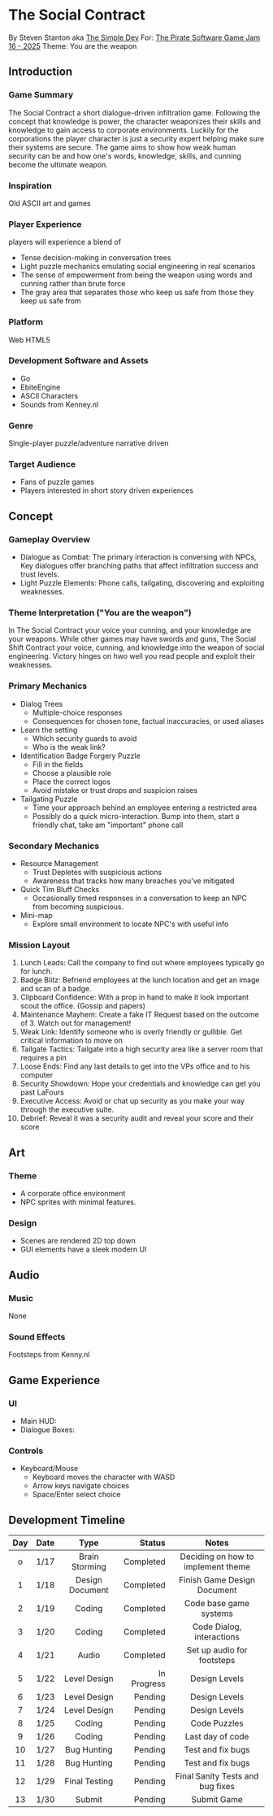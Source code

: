 # The Social Contract

By Steven Stanton aka [The Simple Dev](http://thesimpledev.com)
For: [The Pirate Software Game Jam 16 - 2025](https://itch.io/jam/pirate)
Theme: You are the weapon

## Introduction

### Game Summary

The Social Contract a short dialogue-driven infiltration game. Following the concept that knowledge is power, the character weaponizes their skills and knowledge to gain access to corporate environments. Luckily for the corporations the player character is just a security expert helping make sure their systems are secure. The game aims to show how weak human security can be and how one's words, knowledge, skills, and cunning become the ultimate weapon.

### Inspiration

Old ASCII art and games

### Player Experience

players will experience a blend of

- Tense decision-making in conversation trees
- Light puzzle mechanics emulating social engineering in real scenarios
- The sense of empowerment from being the weapon using words and cunning rather than brute force
- The gray area that separates those who keep us safe from those they keep us safe from

### Platform

Web HTML5

### Development Software and Assets

- Go
- EbiteEngine
- ASCII Characters
- Sounds from Kenney.nl

### Genre

Single-player puzzle/adventure narrative driven

### Target Audience

- Fans of puzzle games
- Players interested in short story driven experiences

## Concept

### Gameplay Overview

- Dialogue as Combat: The primary interaction is conversing with NPCs, Key dialogues offer branching paths that affect infiltration success and trust levels.
- Light Puzzle Elements: Phone calls, tailgating, discovering and exploiting weaknesses.

### Theme Interpretation ("You are the weapon")

In The Social Contract your voice your cunning, and your knowledge are your weapons. While other games may have swords and guns, The Social Shift Contract your voice, cunning, and knowledge into the weapon of social engineering. Victory hinges on hwo well you read people and exploit their weaknesses.

### Primary Mechanics

- Dialog Trees
  - Multiple-choice responses
  - Consequences for chosen tone, factual inaccuracies, or used aliases
- Learn the setting
  - Which security guards to avoid
  - Who is the weak link?
- Identification Badge Forgery Puzzle
  - Fill in the fields
  - Choose a plausible role
  - Place the correct logos
  - Avoid mistake or trust drops and suspicion raises
- Tailgating Puzzle
  - Time your approach behind an employee entering a restricted area
  - Possibly do a quick micro-interaction. Bump into them, start a friendly chat, take am "important" phone call

### Secondary Mechanics

- Resource Management
  - Trust Depletes with suspicious actions
  - Awareness that tracks how many breaches you've mitigated
- Quick Tim Bluff Checks
  - Occasionally timed responses in a conversation to keep an NPC from becoming suspicious.
- Mini-map
  - Explore small environment to locate NPC's with useful info

### Mission Layout

1. Lunch Leads: Call the company to find out where employees typically go for lunch.
2. Badge Blitz: Befriend employees at the lunch location and get an image and scan of a badge.
3. Clipboard Confidence: With a prop in hand to make it look important scout the office. (Gossip and papers)
4. Maintenance Mayhem: Create a fake IT Request based on the outcome of 3. Watch out for management!
5. Weak Link: Identify someone who is overly friendly or gullible. Get critical information to move on
6. Tailgate Tactics: Tailgate into a high security area like a server room that requires a pin
7. Loose Ends: Find any last details to get into the VPs office and to his computer
8. Security Showdown: Hope your credentials and knowledge can get you past LaFours
9. Executive Access: Avoid or chat up security as you make your way through the executive suite.
10. Debrief: Reveal it was a security audit and reveal your score and their score

## Art

### Theme

- A corporate office environment
- NPC sprites with minimal features.

### Design

- Scenes are rendered 2D top down
- GUI elements have a sleek modern UI

## Audio

### Music

None

### Sound Effects

Footsteps from Kenny.nl

## Game Experience

### UI

- Main HUD:
- Dialogue Boxes:

### Controls

- Keyboard/Mouse
  - Keyboard moves the character with WASD
  - Arrow keys navigate choices
  - Space/Enter select choice

## Development Timeline

| Day | Date |      Type       |      Status |               Notes                |
| :-: | :--: | :-------------: | ----------: | :--------------------------------: |
|  o  | 1/17 | Brain Storming  |   Completed | Deciding on how to implement theme |
|  1  | 1/18 | Design Document |   Completed |    Finish Game Design Document     |
|  2  | 1/19 |     Coding      |   Completed |       Code base game systems       |
|  3  | 1/20 |     Coding      |   Completed |     Code Dialog, interactions      |
|  4  | 1/21 |      Audio      |   Completed |     Set up audio for footsteps     |
|  5  | 1/22 |  Level Design   | In Progress |           Design Levels            |
|  6  | 1/23 |  Level Design   |     Pending |           Design Levels            |
|  7  | 1/24 |  Level Design   |     Pending |           Design Levels            |
|  8  | 1/25 |     Coding      |     Pending |            Code Puzzles            |
|  9  | 1/26 |     Coding      |     Pending |          Last day of code          |
| 10  | 1/27 |   Bug Hunting   |     Pending |         Test and fix bugs          |
| 11  | 1/28 |   Bug Hunting   |     Pending |         Test and fix bugs          |
| 12  | 1/29 |  Final Testing  |     Pending |  Final Sanity Tests and bug fixes  |
| 13  | 1/30 |     Submit      |     Pending |            Submit Game             |
